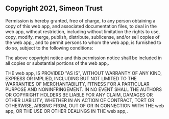 ## Copyright 2021, Simeon Trust


Permission is hereby granted, free of charge, to any person obtaining a copy of this web app, and associated documentation files, to deal in the web app, without restriction, including without limitation the rights to use, copy, modify, merge, publish, distribute, sublicense, and/or sell copies of the web app,, and to permit persons to whom the web app, is furnished to do so, subject to the following conditions:

The above copyright notice and this permission notice shall be included in all copies or substantial portions of the web app,.

THE web app, IS PROVIDED "AS IS", WITHOUT WARRANTY OF ANY KIND, EXPRESS OR IMPLIED, INCLUDING BUT NOT LIMITED TO THE WARRANTIES OF MERCHANTABILITY, FITNESS FOR A PARTICULAR PURPOSE AND NONINFRINGEMENT. IN NO EVENT SHALL THE AUTHORS OR COPYRIGHT HOLDERS BE LIABLE FOR ANY CLAIM, DAMAGES OR OTHER LIABILITY, WHETHER IN AN ACTION OF CONTRACT, TORT OR OTHERWISE, ARISING FROM, OUT OF OR IN CONNECTION WITH THE web app, OR THE USE OR OTHER DEALINGS IN THE web app,.
